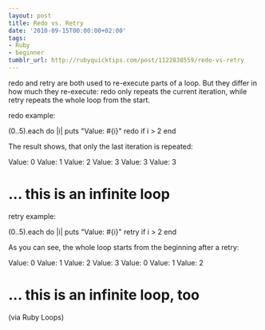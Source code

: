 ```yaml
---
layout: post
title: Redo vs. Retry
date: '2010-09-15T00:00:00+02:00'
tags:
- Ruby
- beginner
tumblr_url: http://rubyquicktips.com/post/1122838559/redo-vs-retry
---
```

redo and retry are both used to re-execute parts of a loop. But they differ in how much they re-execute: redo only repeats the current iteration, while retry repeats the whole loop from the start.

redo example:

(0..5).each do |i|
  puts "Value: #{i}"
  redo if i > 2
end


The result shows, that only the last iteration is repeated:

Value: 0
Value: 1
Value: 2
Value: 3
Value: 3
Value: 3
# ... this is an infinite loop


retry example:

(0..5).each do |i|
  puts "Value: #{i}"
  retry if i > 2
end


As you can see, the whole loop starts from the beginning after a retry:

Value: 0
Value: 1
Value: 2
Value: 3
Value: 0
Value: 1
Value: 2
# ... this is an infinite loop, too


(via Ruby Loops)
